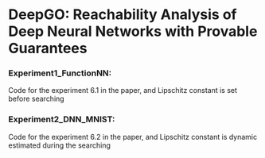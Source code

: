 
# DeepGO: Reachability Analysis of Deep Neural Networks with Provable Guarantees

### Experiment1_FunctionNN: 
Code for the experiment 6.1 in the paper, and Lipschitz constant is set before searching

### Experiment2_DNN_MNIST: 
Code for the experiment 6.2 in the paper, and Lipschitz constant is dynamic estimated during the searching